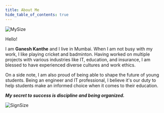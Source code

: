 ```yaml
---
title: About Me
hide_table_of_contents: true
---
```


<div class="child2">
<div class="child21">

![MySize](/img/ganeshpic3.png)

</div>

<div class="child22">

Hello!

I am <b>Ganesh Kanthe</b> and I live in Mumbai. When I am not busy with my work, I like playing cricket and badminton. Having worked on multiple projects with various industries like IT, education, and insurance, I am blessed to have experienced diverse cultures and work ethics.

On a side note, I am also proud of being able to shape the future of young students. Being an engineer and IT professional, I believe it's our duty to help students make an informed choice when it comes to their education.

<b><i>My secret to success is discipline and being organized.</i></b>

![SignSize](/img/signature.gif)

</div>
</div>

